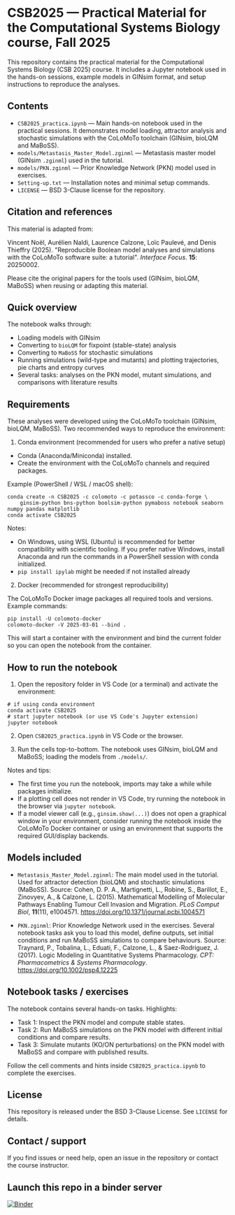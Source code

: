 # CSB2025 — Practical Material for the Computational Systems Biology course, Fall 2025

This repository contains the practical material for the Computational Systems Biology (CSB 2025) course. It includes a Jupyter notebook used in the hands-on sessions, example models in GINsim format, and setup instructions to reproduce the analyses.

## Contents

- `CSB2025_practica.ipynb` — Main hands-on notebook used in the practical sessions. It demonstrates model loading, attractor analysis and stochastic simulations with the CoLoMoTo toolchain (GINsim, bioLQM and MaBoSS).
- `models/Metastasis_Master_Model.zginml` — Metastasis master model (GINsim `.zginml`) used in the tutorial.
- `models/PKN.zginml` — Prior Knowledge Network (PKN) model used in exercises.
- `Setting-up.txt` — Installation notes and minimal setup commands.
- `LICENSE` — BSD 3-Clause license for the repository.

## Citation and references

This material is adapted from:

Vincent Noël, Aurélien Naldi, Laurence Calzone, Loïc Paulevé, and Denis Thieffry (2025). "Reproducible Boolean model analyses and simulations with the CoLoMoTo software suite: a tutorial". *Interface Focus*. **15**: 20250002.

Please cite the original papers for the tools used (GINsim, bioLQM, MaBoSS) when reusing or adapting this material.

## Quick overview

The notebook walks through:

- Loading models with GINsim
- Converting to `bioLQM` for fixpoint (stable-state) analysis
- Converting to `MaBoSS` for stochastic simulations
- Running simulations (wild-type and mutants) and plotting trajectories, pie charts and entropy curves
- Several tasks: analyses on the PKN model, mutant simulations, and comparisons with literature results

## Requirements

These analyses were developed using the CoLoMoTo toolchain (GINsim, bioLQM, MaBoSS). Two recommended ways to reproduce the environment:

1) Conda environment (recommended for users who prefer a native setup)

 - Conda (Anaconda/Miniconda) installed.
 - Create the environment with the CoLoMoTo channels and required packages.

Example (PowerShell / WSL / macOS shell):

```pwsh
conda create -n CSB2025 -c colomoto -c potassco -c conda-forge \
	ginsim-python bns-python boolsim-python pymaboss notebook seaborn numpy pandas matplotlib
conda activate CSB2025
```

Notes:
- On Windows, using WSL (Ubuntu) is recommended for better compatibility with scientific tooling. If you prefer native Windows, install Anaconda and run the commands in a PowerShell session with conda initialized.
- `pip install ipylab` might be needed if not installed already


2) Docker (recommended for strongest reproducibility)

The CoLoMoTo Docker image packages all required tools and versions. Example commands:

```pwsh
pip install -U colomoto-docker
colomoto-docker -V 2025-03-01 --bind .
```

This will start a container with the environment and bind the current folder so you can open the notebook from the container.

## How to run the notebook

1. Open the repository folder in VS Code (or a terminal) and activate the environment:

```pwsh
# if using conda environment
conda activate CSB2025
# start jupyter notebook (or use VS Code's Jupyter extension)
jupyter notebook
```

2. Open `CSB2025_practica.ipynb` in VS Code or the browser.

3. Run the cells top-to-bottom. The notebook uses GINsim, bioLQM and MaBoSS; loading the models from `./models/`.

Notes and tips:
- The first time you run the notebook, imports may take a while while packages initialize.
- If a plotting cell does not render in VS Code, try running the notebook in the browser via `jupyter notebook`.
- If a model viewer call (e.g., `ginsim.show(...)`) does not open a graphical window in your environment, consider running the notebook inside the CoLoMoTo Docker container or using an environment that supports the required GUI/display backends.

## Models included

- `Metastasis_Master_Model.zginml`: The main model used in the tutorial. Used for attractor detection (bioLQM) and stochastic simulations (MaBoSS). Source: Cohen, D. P. A., Martignetti, L., Robine, S., Barillot, E., Zinovyev, A., & Calzone, L. (2015). Mathematical Modelling of Molecular Pathways Enabling Tumour Cell Invasion and Migration. *PLoS Comput Biol*, **11**(11), e1004571. https://doi.org/10.1371/journal.pcbi.1004571

- `PKN.zginml`: Prior Knowledge Network used in the exercises. Several notebook tasks ask you to load this model, define outputs, set initial conditions and run MaBoSS simulations to compare behaviours. Source: Traynard, P., Tobalina, L., Eduati, F., Calzone, L., & Saez-Rodriguez, J. (2017). Logic Modeling in Quantitative Systems Pharmacology. *CPT: Pharmacometrics & Systems Pharmacology*. https://doi.org/10.1002/psp4.12225


## Notebook tasks / exercises

The notebook contains several hands-on tasks. Highlights:

- Task 1: Inspect the PKN model and compute stable states.
- Task 2: Run MaBoSS simulations on the PKN model with different initial conditions and compare results.
- Task 3: Simulate mutants (KO/ON perturbations) on the PKN model with MaBoSS and compare with published results.

Follow the cell comments and hints inside `CSB2025_practica.ipynb` to complete the exercises.


## License

This repository is released under the BSD 3-Clause License. See `LICENSE` for details.

## Contact / support

If you find issues or need help, open an issue in the repository or contact the course instructor.

## Launch this repo in a binder server
[![Binder](https://mybinder.org/badge_logo.svg)](https://mybinder.org/v2/gh/ArnauMontagud/CSB2025/HEAD?urlpath=%2Fdoc%2Ftree%2FCSB2025_practica.ipynb)
